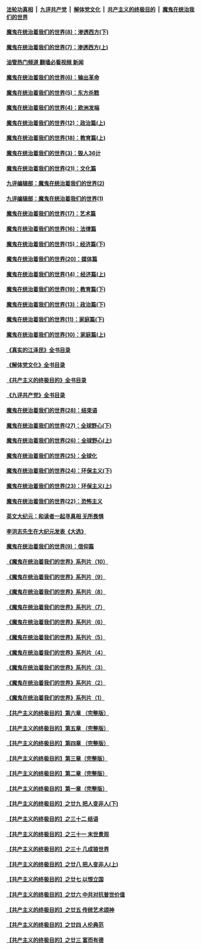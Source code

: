 ####  [法轮功真相](../../../../basic/blob/master/README.md?t=11070232) &nbsp;|&nbsp; [九评共产党](../../../../9ping.md/blob/master/README.md?t=11070232) &nbsp;|&nbsp; [解体党文化](../../../../jtdwh.md/blob/master/README.md?t=11070232)  &nbsp;|&nbsp; [共产主义的终极目的](../../../../gczydzjmd.md/blob/master/README.md?t=11070232) &nbsp;|&nbsp; [魔鬼在统治我们的世界](../../../../mgztzwmdsj.md/blob/master/README.md?t=11070232) 

#### [魔鬼在统治着我们的世界(8)：渗透西方(下)](../pages/nsc422/n10429603.md?t=11070232) 

#### [魔鬼在统治着我们的世界(7)：渗透西方(上)](../pages/nsc422/n10426013.md?t=11070232) 

#### [油管热门频道 翻墙必看视频 新闻](http://129.146.143.75:81/youtube.html?11070232)

#### [魔鬼在统治着我们的世界(6)：输出革命](../pages/nsc422/n10421536.md?t=11070232) 

#### [魔鬼在统治着我们的世界(5)：东方杀戮](../pages/nsc422/n10417707.md?t=11070232) 

#### [魔鬼在统治着我们的世界(4)：欧洲发端](../pages/nsc422/n10414890.md?t=11070232) 

#### [魔鬼在统治着我们的世界(12)：政治篇(上)](../pages/nsc422/n10444576.md?t=11070232) 

#### [魔鬼在统治着我们的世界(18)：教育篇(上)](../pages/nsc422/n10526970.md?t=11070232) 

#### [魔鬼在统治着我们的世界(3)：毁人36计](../pages/nsc422/n10411583.md?t=11070232) 

#### [魔鬼在统治着我们的世界(21)：文化篇](../pages/nsc422/n10597706.md?t=11070232) 

#### [九评编辑部：魔鬼在统治着我们的世界(2)](../pages/nsc422/n10410036.md?t=11070232) 

#### [九评编辑部：魔鬼在统治着我们的世界(1)](../pages/nsc422/n10406825.md?t=11070232) 

#### [魔鬼在统治着我们的世界(17)：艺术篇](../pages/nsc422/n10499093.md?t=11070232) 

#### [魔鬼在统治着我们的世界(16)：法律篇](../pages/nsc422/n10485969.md?t=11070232) 

#### [魔鬼在统治着我们的世界(15)：经济篇(下)](../pages/nsc422/n10469975.md?t=11070232) 

#### [魔鬼在统治着我们的世界(20)：媒体篇](../pages/nsc422/n10586579.md?t=11070232) 

#### [魔鬼在统治着我们的世界(14)：经济篇(上)](../pages/nsc422/n10457370.md?t=11070232) 

#### [魔鬼在统治着我们的世界(19)：教育篇(下)](../pages/nsc422/n10564808.md?t=11070232) 

#### [魔鬼在统治着我们的世界(13)：政治篇(下)](../pages/nsc422/n10448270.md?t=11070232) 

#### [魔鬼在统治着我们的世界(11)：家庭篇(下)](../pages/nsc422/n10440961.md?t=11070232) 

#### [魔鬼在统治着我们的世界(10)：家庭篇(上)](../pages/nsc422/n10435448.md?t=11070232) 

#### [《真实的江泽民》全书目录](../pages/nsc422/n13721399.md?t=11070232) 

#### [《解体党文化》全书目录](../pages/nsc422/n13721157.md?t=11070232) 

#### [《共产主义的终极目的》全书目录](../pages/nsc422/n13721048.md?t=11070232) 

#### [《九评共产党》全书目录](../pages/nsc422/n13708085.md?t=11070232) 

#### [魔鬼在统治着我们的世界(28)：结束语](../pages/nsc422/n10936246.md?t=11070232) 

#### [魔鬼在统治着我们的世界(27)：全球野心(下)](../pages/nsc422/n10928319.md?t=11070232) 

#### [魔鬼在统治着我们的世界(26)：全球野心(上)](../pages/nsc422/n10900318.md?t=11070232) 

#### [魔鬼在统治着我们的世界(25)：全球化](../pages/nsc422/n10788205.md?t=11070232) 

#### [魔鬼在统治着我们的世界(24)：环保主义(下)](../pages/nsc422/n10695307.md?t=11070232) 

#### [魔鬼在统治着我们的世界(23)：环保主义(上)](../pages/nsc422/n10688613.md?t=11070232) 

#### [魔鬼在统治着我们的世界(22)：恐怖主义](../pages/nsc422/n10614727.md?t=11070232) 

#### [英文大纪元：和读者一起寻真相 无所畏惧](../pages/nsc422/n12542027.md?t=11070232) 

#### [李洪志先生在大纪元发表《大选》](../pages/nsc422/n12534746.md?t=11070232) 

#### [魔鬼在统治着我们的世界(9)：信仰篇](../pages/nsc422/n10432159.md?t=11070232) 

#### [《魔鬼在统治着我们的世界》系列片（10）](../pages/nsc422/n12292670.md?t=11070232) 

#### [《魔鬼在统治着我们的世界》系列片（9）](../pages/nsc422/n12290859.md?t=11070232) 

#### [《魔鬼在统治着我们的世界》系列片（8）](../pages/nsc422/n12287445.md?t=11070232) 

#### [《魔鬼在统治着我们的世界》系列片（7）](../pages/nsc422/n12283425.md?t=11070232) 

#### [《魔鬼在统治着我们的世界》系列片（6）](../pages/nsc422/n12282314.md?t=11070232) 

#### [《魔鬼在统治着我们的世界》系列片（5）](../pages/nsc422/n12281419.md?t=11070232) 

#### [《魔鬼在统治着我们的世界》系列片（4）](../pages/nsc422/n12274024.md?t=11070232) 

#### [《魔鬼在统治着我们的世界》系列片（3）](../pages/nsc422/n12271322.md?t=11070232) 

#### [《魔鬼在统治着我们的世界》系列片（2）](../pages/nsc422/n12269049.md?t=11070232) 

#### [《魔鬼在统治着我们的世界》系列片（1）](../pages/nsc422/n12267575.md?t=11070232) 

#### [【共产主义的终极目的】第六章 （完整版）](../pages/nsc422/n11428913.md?t=11070232) 

#### [【共产主义的终极目的】第五章 （完整版）](../pages/nsc422/n11428912.md?t=11070232) 

#### [【共产主义的终极目的】第四章 （完整版）](../pages/nsc422/n11428907.md?t=11070232) 

#### [【共产主义的终极目的】第三章（完整版）](../pages/nsc422/n11428848.md?t=11070232) 

#### [【共产主义的终极目的】第二章（完整版）](../pages/nsc422/n11428831.md?t=11070232) 

#### [【共产主义的终极目的】第一章（完整版）](../pages/nsc422/n11417651.md?t=11070232) 

#### [【共产主义的终极目的】之廿九 把人变非人(下)](../pages/nsc422/n11344140.md?t=11070232) 

#### [【共产主义的终极目的】之三十二 结语](../pages/nsc422/n11360535.md?t=11070232) 

#### [【共产主义的终极目的】之三十一 末世景观](../pages/nsc422/n11351129.md?t=11070232) 

#### [【共产主义的终极目的】之三十 几成狼世界](../pages/nsc422/n11348280.md?t=11070232) 

#### [【共产主义的终极目的】之廿八 把人变非人(上)](../pages/nsc422/n11340492.md?t=11070232) 

#### [【共产主义的终极目的】之廿七 以恨立国](../pages/nsc422/n11336944.md?t=11070232) 

#### [【共产主义的终极目的】之廿六 中共对抗普世价值](../pages/nsc422/n11324785.md?t=11070232) 

#### [【共产主义的终极目的】之廿五 传统艺术颂神](../pages/nsc422/n11296396.md?t=11070232) 

#### [【共产主义的终极目的】之廿四 人伦典范](../pages/nsc422/n11296397.md?t=11070232) 

#### [【共产主义的终极目的】之廿三 富而有德](../pages/nsc422/n11283598.md?t=11070232) 

<img src='http://gfw-breaker.win/goodnews/indexes/nsc422.md' width='0px' height='0px'/>
